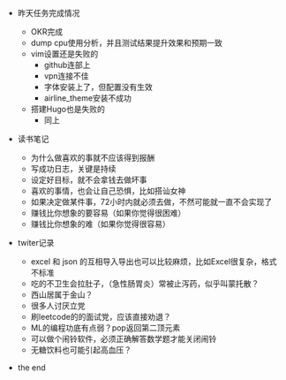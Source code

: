 - 昨天任务完成情况
    - OKR完成
    - dump cpu使用分析，并且测试结果提升效果和预期一致
    - vim设置还是失败的
        - github连部上
        - vpn连接不佳
        - 字体安装上了，但配置没有生效
        - airline_theme安装不成功
    - 搭建Hugo也是失败的
        - 同上
- 读书笔记
    - 为什么做喜欢的事就不应该得到报酬
    - 写成功日志，关键是持续
    - 设定好目标，就不会拿钱去做坏事
    - 喜欢的事情，也会让自己恐惧，比如搭讪女神
    - 如果决定做某件事，72小时内就必须去做，不然可能就一直不会实现了
    - 赚钱比你想象的要容易（如果你觉得很困难）
    - 赚钱比你想象的难（如果你觉得很容易）
- twiter记录
    - excel 和 json 的互相导入导出也可以比较麻烦，比如Excel很复杂，格式不标准
    - 吃的不卫生会拉肚子，（急性肠胃炎）常被止泻药，似乎叫蒙托散？
    - 西山居属于金山？
    - 很多人讨厌立党
    - 刷leetcode的的面试党，应该直接劝退？
    - ML的编程功底有点弱？pop返回第二顶元素
    - 可以做个闹铃软件，必须正确解答数学题才能关闭闹铃
    - 无糖饮料也可能引起高血压？

- the end
